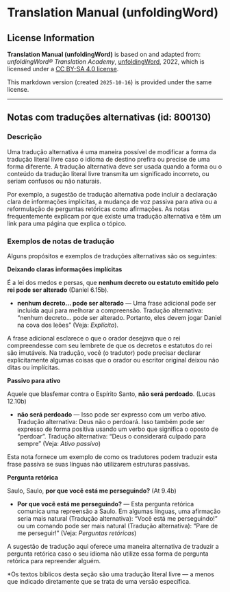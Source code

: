 # Translation Manual (unfoldingWord)

## License Information

**Translation Manual (unfoldingWord)** is based on and adapted from: _unfoldingWord® Translation Academy_, [unfoldingWord](https://unfoldingword.org/utw), 2022, which is licensed under a [CC BY-SA 4.0 license](https://creativecommons.org/licenses/by-sa/4.0/legalcode.en).

This markdown version (created `2025-10-16`) is provided under the same license.



--------------------------------

## Notas com traduções alternativas (id: 800130)

### Descrição

Uma tradução alternativa é uma maneira possível de modificar a forma da tradução literal livre caso o idioma de destino prefira ou precise de uma forma diferente. A tradução alternativa deve ser usada quando a forma ou o conteúdo da tradução literal livre transmita um significado incorreto, ou seriam confusos ou não naturais.

Por exemplo, a sugestão de tradução alternativa pode incluir a declaração clara de informações implícitas, a mudança de voz passiva para ativa ou a reformulação de perguntas retóricas como afirmações. As notas frequentemente explicam por que existe uma tradução alternativa e têm um link para uma página que explica o tópico.

### Exemplos de notas de tradução

Alguns propósitos e exemplos de traduções alternativas são os seguintes:

**Deixando claras informações implícitas** 

É a lei dos medos e persas, que **nenhum decreto ou estatuto emitido pelo rei pode ser alterado** (Daniel 6\.15b).

* **nenhum decreto… pode ser alterado** — Uma frase adicional pode ser incluída aqui para melhorar a compreensão. Tradução alternativa: “nenhum decreto… pode ser alterado. Portanto, eles devem jogar Daniel na cova dos leões” (Veja: *Explícito*).

A frase adicional esclarece o que o orador desejava que o rei compreendesse com seu lembrete de que os decretos e estatutos do rei são imutáveis. Na tradução, você (o tradutor) pode precisar declarar explicitamente algumas coisas que o orador ou escritor original deixou não ditas ou implícitas.

**Passivo para ativo**

Aquele que blasfemar contra o Espírito Santo, **não será perdoado**. (Lucas 12\.10b)

* **não será perdoado** — Isso pode ser expresso com um verbo ativo. Tradução alternativa: Deus não o perdoará. Isso também pode ser expresso de forma positiva usando um verbo que significa o oposto de “perdoar”. Tradução alternativa: “Deus o considerará culpado para sempre” (Veja: *Ativo passivo*)

Esta nota fornece um exemplo de como os tradutores podem traduzir esta frase passiva se suas línguas não utilizarem estruturas passivas.

**Pergunta retórica**

Saulo, Saulo, **por que você está me perseguindo?** (At 9\.4b)

* **Por que você está me perseguindo?** — Esta pergunta retórica comunica uma repreensão a Saulo. Em algumas línguas, uma afirmação seria mais natural (Tradução alternativa): “Você está me perseguindo!” ou um comando pode ser mais natural (Tradução alternativa): “Pare de me perseguir!” (Veja: *Perguntas retóricas*)

A sugestão de tradução aqui oferece uma maneira alternativa de traduzir a pergunta retórica caso o seu idioma não utilize essa forma de pergunta retórica para repreender alguém.

\*Os textos bíblicos desta seção são uma tradução literal livre — a menos que indicado diretamente que se trata de uma versão específica.


